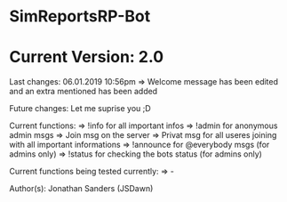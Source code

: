 # SimReportsRP-Bot

# Current Version: 2.0

Last changes: 06.01.2019 10:56pm
    => Welcome message has been edited and an extra mentioned has been added

Future changes: Let me suprise you ;D

Current functions:
=> !info for all important infos
=> !admin for anonymous admin msgs
=> Join msg on the server
=> Privat msg for all useres joining with all important informations
=> !announce for @everybody msgs (for admins only)
=> !status for checking the bots status (for admins only)

Current functions being tested currently:
=> -

Author(s): Jonathan Sanders (JSDawn)
